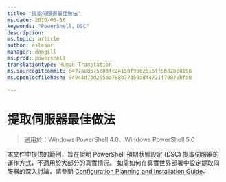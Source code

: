 ```yaml
---
title: "提取伺服器最佳做法"
ms.date: 2016-05-16
keywords: "PowerShell，DSC"
description: 
ms.topic: article
author: eslesar
manager: dongill
ms.prod: powershell
translationtype: Human Translation
ms.sourcegitcommit: 6477ae8575c83fc24150f9502515ff5b82bc8198
ms.openlocfilehash: 94944d7bd265aa788b77359ad44721f79870bfa0

---
```


# 提取伺服器最佳做法

>適用於：Windows PowerShell 4.0、Windows PowerShell 5.0

本文件中提供的範例，旨在說明 PowerShell 預期狀態設定 (DSC) 提取伺服器的運作方式，不適用於大部分的真實情況。 如需如何在真實世界部署中設定提取伺服器的深入討論，請參閱 [Configuration Planning and Installation Guide](https://github.com/PowerShell/Whitepapers/blob/master/PullServerCPIG/PullServerCPIG.md)。




<!--HONumber=Aug16_HO3-->


